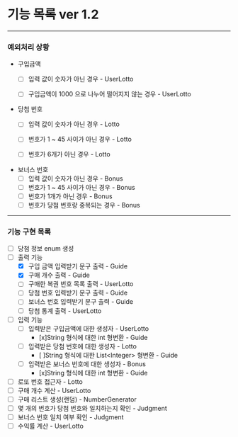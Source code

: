 # 기능 목록 ver 1.2
<hr>

### 예외처리 상황
- 구입금액
  - [ ] 입력 값이 숫자가 아닌 경우 - UserLotto
  - [ ] 구입금액이 1000 으로 나누어 떨어지지 않는 경우 - UserLotto


- 당첨 번호
  - [ ] 입력 값이 숫자가 아닌 경우 - Lotto
  - [ ] 번호가 1 ~ 45 사이가 아닌 경우 - Lotto
  - [ ] 번호가 6개가 아닌 경우 - Lotto


- 보너스 번호
  - [ ] 입력 값이 숫자가 아닌 경우 - Bonus
  - [ ] 번호가 1 ~ 45 사이가 아닌 경우 - Bonus
  - [ ] 번호가 1개가 아닌 경우 - Bonus
  - [ ] 번호가 당첨 번호랑 중복되는 경우 - Bonus

<hr>

### 기능 구현 목록

- [ ] 당첨 정보 enum 생성
- [ ] 출력 기능
  - [x] 구입 금액 입력받기 문구 출력 - Guide
  - [x] 구매 개수 출력 - Guide
  - [ ] 구매한 복권 번호 목록 출력 - UserLotto
  - [ ] 당첨 번호 입력받기 문구 출력 - Guide
  - [ ] 보너스 번호 입력받기 문구 출력 - Guide
  - [ ] 당첨 통계 출력 - UserLotto
- [ ] 입력 기능
  - [ ] 입력받은 구입금액에 대한 생성자 - UserLotto
    - [x]String 형식에 대한 int 형변환 - Guide
  - [ ] 입력받은 당첨 번호에 대한 생성자 - Lotto
    - [ ]String 형식에 대한 List\<Integer> 형변환 - Guide
  - [ ] 입력받은 보너스 번호에 대한 생성자 - Bonus
    - [x]String 형식에 대한 int 형변환 - Guide

- [ ] 로또 번호 접근자 - Lotto
- [ ] 구매 개수 계산 - UserLotto
- [ ] 구매 리스트 생성(랜덤) - NumberGenerator
- [ ] 몇 개의 번호가 당첨 번호와 일치하는지 확인 - Judgment
- [ ] 보너스 번호 일치 여부 확인 - Judgment
- [ ] 수익률 계산 - UserLotto